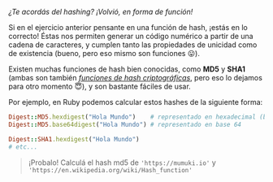 _¿Te acordás del hashing? ¡Volvió, en forma de función!_

Si en el ejercicio anterior pensante en una función de hash, ¡estás en lo correcto! Éstas nos permiten generar un código numérico a partir de una cadena de caracteres, y cumplen tanto las propiedades de unicidad como de existencia (bueno, pero eso mismo son funciones :stuck_out_tongue:).  

Existen muchas funciones de hash bien conocidas, como **MD5** y **SHA1** (ambas son también [_funciones de hash criptográficas_](https://en.wikipedia.org/wiki/Cryptographic_hash_function), pero eso lo dejamos para otro momento :innocent:), y son bastante fáciles de usar. 

Por ejemplo, en Ruby podemos calcular estos hashes de la siguiente forma: 

```ruby
Digest::MD5.hexdigest("Hola Mundo")    # representado en hexadecimal (base 16)
Digest::MD5.base64digest("Hola Mundo") # representado en base 64

Digest::SHA1.hexdigest("Hola Mundo")
# etc...
```

> ¡Probalo! Calculá el hash md5 de `'https://mumuki.io'` y `'https://en.wikipedia.org/wiki/Hash_function'`
